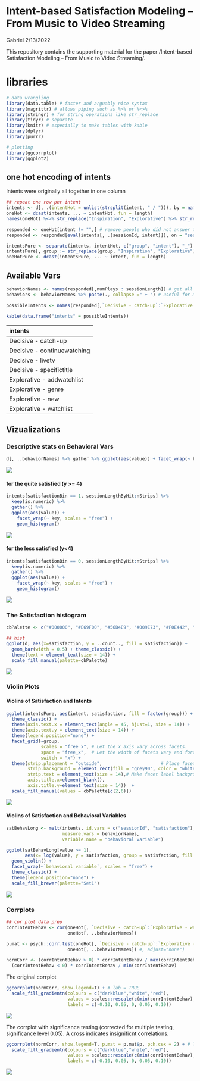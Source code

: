 Intent-based Satisfaction Modeling – From Music to Video Streaming
================
Gabriel
2/13/2022

This repository contains the supporting material for the paper
/Intent-based Satisfaction Modeling – From Music to Video Streaming/.

# libraries

``` r
# data wrangling
library(data.table) # faster and arguably nice syntax
library(magrittr) # allows piping such as %>% or %<>%
library(stringr) # for string operations like str_replace
library(tidyr) # separate
library(knitr) # especially to make tables with kable
library(dplyr)
library(purrr)

# plotting
library(ggcorrplot)
library(ggplot2)
```

## one hot encoding of intents

Intents were originally all together in one column

``` r
## repeat one row per intent
intents <- d[, .(intentHot = unlist(strsplit(intent, " / "))), by = names(d)] # , type.convert = TRUE
oneHot <- dcast(intents, ... ~ intentHot, fun = length)
names(oneHot) %<>% str_replace("Inspiration", "Explorative") %>% str_replace("_", " - ")

responded <- oneHot[intent != "",] # remove people who did not answer the second question
responded <- responded[eval(intents[, .(sessionId, intent)]), on = "sessionId"] # ass intent back in

intentsPure <- separate(intents, intentHot, c("group", "intent"), "_")
intentsPure[, group := str_replace(group, "Inspiration", "Explorative")]
oneHotPure <- dcast(intentsPure, ... ~ intent, fun = length)
```

## Available Vars

``` r
behaviorNames <- names(responded[,numPlays : sessionLength]) # get all behavior variable names
behaviors <- behaviorNames %>% paste(., collapse =" + ") # useful for modelling

possibleIntents <- names(responded[,`Decisive - catch-up`:`Explorative - watchlist`])

kable(data.frame("intents" = possibleIntents))
```

| intents                     |
| :-------------------------- |
| Decisive - catch-up         |
| Decisive - continuewatching |
| Decisive - livetv           |
| Decisive - specifictitle    |
| Explorative - addwatchlist  |
| Explorative - genre         |
| Explorative - new           |
| Explorative - watchlist     |

## Vizualizations

### Descriptive stats on Behavioral Vars

``` r
d[, ..behaviorNames] %>% gather %>% ggplot(aes(value)) + facet_wrap(~ key, scales = "free") + geom_histogram()
```

![](README_files/figure-gfm/unnamed-chunk-3-1.png)<!-- -->

#### for the quite satisfied (y \>= 4)

``` r
intents[satisfactionBin == 1, sessionLengthByHit:nStrips] %>%
  keep(is.numeric) %>% 
  gather() %>% 
  ggplot(aes(value)) +
    facet_wrap(~ key, scales = "free") +
    geom_histogram()
```

![](README_files/figure-gfm/unnamed-chunk-4-1.png)<!-- -->

#### for the less satisfied (y\<4)

``` r
intents[satisfactionBin == 0, sessionLengthByHit:nStrips] %>%
  keep(is.numeric) %>% 
  gather() %>% 
  ggplot(aes(value)) +
    facet_wrap(~ key, scales = "free") +
    geom_histogram()
```

![](README_files/figure-gfm/unnamed-chunk-5-1.png)<!-- -->

### The Satisfaction histogram

``` r
cbPalette <- c("#000000", "#E69F00", "#56B4E9", "#009E73", "#F0E442", "#0072B2", "#D55E00", "#CC79A7")

## hist
ggplot(d, aes(x=satisfaction, y = ..count.., fill = satisfaction)) +
  geom_bar(width = 0.5) + theme_classic() +
  theme(text = element_text(size = 14)) +
  scale_fill_manual(palette=cbPalette)
```

![](README_files/figure-gfm/unnamed-chunk-6-1.png)<!-- -->

### Violin Plots

#### Violins of Satisfaction and Intents

``` r
ggplot(intentsPure, aes(intent, satisfaction, fill = factor(group))) + geom_violin() +
  theme_classic() +
  theme(axis.text.x = element_text(angle = 45, hjust=1, size = 14)) +
  theme(axis.text.y = element_text(size = 14)) +
  theme(legend.position="none") +
  facet_grid(~group, 
             scales = "free_x", # Let the x axis vary across facets.
             space = "free_x",  # Let the width of facets vary and force all bars to have the same width.
             switch = "x") +
  theme(strip.placement = "outside",                      # Place facet labels outside x axis labels.
        strip.background = element_rect(fill = "grey90", color = "white"),
        strip.text = element_text(size = 14),# Make facet label background white.
        axis.title.x=element_blank(),
        axis.title.y=element_text(size = 14))  +
  scale_fill_manual(values = cbPalette[c(2,6)])
```

![](README_files/figure-gfm/unnamed-chunk-7-1.png)<!-- -->

#### Violins of Satisfaction and Behavioral Variables

``` r
satBehavLong <- melt(intents, id.vars = c("sessionId", "satisfaction"),
                     measure.vars = behaviorNames,
                     variable.name = "behavioral variable")

ggplot(satBehavLong[value >= 1], 
       aes(x= log(value), y = satisfaction, group = satisfaction, fill = as.factor(satisfaction))) +
  geom_violin() +
  facet_wrap(~`behavioral variable`, scales = "free") +
  theme_classic() +
  theme(legend.position="none") +
  scale_fill_brewer(palette="Set1")
```

![](README_files/figure-gfm/unnamed-chunk-8-1.png)<!-- -->

### Corrplots

``` r
## cor plot data prep
corrIntentBehav <- cor(oneHot[, `Decisive - catch-up`:`Explorative - watchlist`],
                       oneHot[, ..behaviorNames])

p.mat <- psych::corr.test(oneHot[, `Decisive - catch-up`:`Explorative - watchlist`],
                       oneHot[, ..behaviorNames]) #, adjust="none")

normCorr <- (corrIntentBehav > 0) * corrIntentBehav / max(corrIntentBehav) -
  (corrIntentBehav < 0) * corrIntentBehav / min(corrIntentBehav)
```

The original corrplot

``` r
ggcorrplot(normCorr, show.legend=T) + # lab = TRUE
  scale_fill_gradientn(colours = c("darkblue","white","red"),
                       values = scales::rescale(c(min(corrIntentBehav), 0, max(corrIntentBehav))),
                       labels = c(-0.10, 0.05, 0, 0.05, 0.10))
```

![](README_files/figure-gfm/unnamed-chunk-9-1.png)<!-- -->

The corrplot with significance testing (corrected for multiple testing,
significance level 0.05). A cross indicates insignificnt correlations.

``` r
ggcorrplot(normCorr, show.legend=T, p.mat = p.mat$p, pch.cex = 2) + # lab = TRUE
  scale_fill_gradientn(colours = c("darkblue","white","red"),
                       values = scales::rescale(c(min(corrIntentBehav), 0, max(corrIntentBehav))),
                       labels = c(-0.10, 0.05, 0, 0.05, 0.10))
```

![](README_files/figure-gfm/unnamed-chunk-10-1.png)<!-- -->
